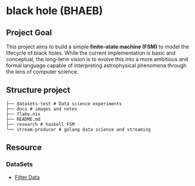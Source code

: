 # black hole (BHAEB)


## Project Goal

This project aims to build a simple **finite-state machine (FSM)** to model the lifecycle of black holes. While the current implementation is basic and conceptual, the long-term vision is to evolve this into a more ambitious and formal language capable of interpreting astrophysical phenomena through the lens of computer science.

## Structure project
```
├── datasets-test # Data science experiments
├── docs # images and notes
├── flake.nix
├── README.md
├── research # haskell FSM
└── stream-producer # golang data science and streaming
```

## Resource
### DataSets
- [Filter Data](https://eventhorizontelescope.org/for-astronomers/data)
